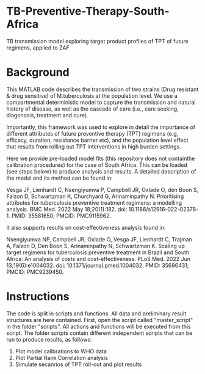 # TB-Preventive-Therapy-South-Africa
TB transmission model exploring target product profiles of TPT of future regimens, applied to ZAF

# Background
This MATLAB code describes the transmission of two strains (Drug resistant & drug sensitive) of M.tuberculosis at the population level. 
We use a compartmental deterministic model to capture the transmission and natural history of disease, 
as well as the cascade of care (i.e., care seeking, diagonosis, treatment and cure). 

Importantly, this framework was used to explore in detail the importance of different attributes 
of future preventive therapy (TPT) regimens (e.g, efficacy, duration, resistance barrier etc), and the population level 
effect that results from rolling out TPT interventions in high burden settings. 

Here we provide pre-loaded model fits (this repository does not containthe calibration procedures) for the case of South Africa. This 
can be loaded (see steps below) to produce analysis and results. A detailed description of the model and its method can be found in:

Vesga JF, Lienhardt C, Nsengiyumva P, Campbell JR, Oxlade O, den Boon S, Falzon D, Schwartzman K, 
Churchyard G, Arinaminpathy N. Prioritising attributes for tuberculosis preventive treatment regimens: a modelling analysis. 
BMC Med. 2022 May 18;20(1):182. doi: 10.1186/s12916-022-02378-1. PMID: 35581650; PMCID: PMC9115962. 

It also supports results on cost-effectiveness analysis found in: 

Nsengiyumva NP, Campbell JR, Oxlade O, Vesga JF, Lienhardt C, Trajman A, Falzon D, Den Boon S, Arinaminpathy N, Schwartzman K. 
Scaling up target regimens for tuberculosis preventive treatment in Brazil and South Africa: An analysis of costs and cost-effectiveness. 
PLoS Med. 2022 Jun 13;19(6):e1004032. doi: 10.1371/journal.pmed.1004032. PMID: 35696431; PMCID: PMC9239450.

# Instructions

The code is split in scripts and functions. All data and preliminary result structures are here contained. 
First, open the script called "master_script" in the folder "scripts". 
All actions and functions will be executed from this script.
The folder scripts contain different independent scripts that can be run to produce results, as follows:

1) Plot model calibrations to WHO data
2) Plot Partial Rank Correlation analysis
3) Simulate secanrios of TPT roll-out and plot results    


